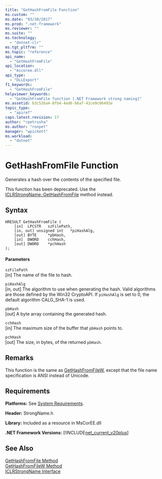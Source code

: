 ```yaml
---
title: "GetHashFromFile Function"
ms.custom: ""
ms.date: "03/30/2017"
ms.prod: ".net-framework"
ms.reviewer: ""
ms.suite: ""
ms.technology: 
  - "dotnet-clr"
ms.tgt_pltfrm: ""
ms.topic: "reference"
api_name: 
  - "GetHashFromFile"
api_location: 
  - "mscoree.dll"
api_type: 
  - "DLLExport"
f1_keywords: 
  - "GetHashFromFile"
helpviewer_keywords: 
  - "GetHashFromFile function [.NET Framework strong naming]"
ms.assetid: b3c526a4-8fb4-4ad6-b6af-42ce9c06492e
topic_type: 
  - "apiref"
caps.latest.revision: 17
author: "rpetrusha"
ms.author: "ronpet"
manager: "wpickett"
ms.workload: 
  - "dotnet"
---
```

# GetHashFromFile Function
Generates a hash over the contents of the specified file.  
  
 This function has been deprecated. Use the [ICLRStrongName::GetHashFromFile](../../../../docs/framework/unmanaged-api/hosting/iclrstrongname-gethashfromfile-method.md) method instead.  
  
## Syntax  
  
```  
HRESULT GetHashFromFile (  
    [in]  LPCSTR   szFilePath,  
    [in, out] unsigned int   *piHashAlg,   
    [out] BYTE     *pbHash,      
    [in]  DWORD    cchHash,      
    [out] DWORD    *pchHash  
);  
```  
  
#### Parameters  
 `szFilePath`  
 [in] The name of the file to hash.  
  
 `piHashAlg`  
 [in, out] The algorithm to use when generating the hash. Valid algorithms are those defined by the Win32 CryptoAPI. If `piHashAlg` is set to 0, the default algorithm CALG_SHA-1 is used.  
  
 `pbHash`  
 [out] A byte array containing the generated hash.  
  
 `cchHash`  
 [in] The maximum size of the buffer that `pbHash` points to.  
  
 `pchHash`  
 [out] The size, in bytes, of the returned `pbHash`.  
  
## Remarks  
 This function is the same as [GetHashFromFileW](../../../../docs/framework/unmanaged-api/strong-naming/gethashfromfilew-function.md), except that the file name specification is ANSI instead of Unicode.  
  
## Requirements  
 **Platforms:** See [System Requirements](../../../../docs/framework/get-started/system-requirements.md).  
  
 **Header:** StrongName.h  
  
 **Library:** Included as a resource in MsCorEE.dll  
  
 **.NET Framework Versions:** [!INCLUDE[net_current_v20plus](../../../../includes/net-current-v20plus-md.md)]  
  
## See Also  
 [GetHashFromFile Method](../../../../docs/framework/unmanaged-api/hosting/iclrstrongname-gethashfromfile-method.md)  
 [GetHashFromFileW Method](../../../../docs/framework/unmanaged-api/hosting/iclrstrongname-gethashfromfilew-method.md)  
 [ICLRStrongName Interface](../../../../docs/framework/unmanaged-api/hosting/iclrstrongname-interface.md)
